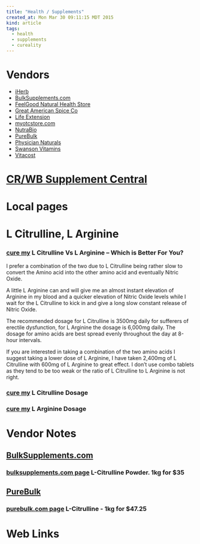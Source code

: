 ```yaml
---
title: "Health / Supplements"
created_at: Mon Mar 30 09:11:15 MDT 2015
kind: article
tags:
  - health
  - supplements
  - cureality
---
```


<h1>Vendors</h1>

<ul>
  <li><a href="https://www.iherb.com/" target="_blank">iHerb</a></li>
  <li><a href="http://www.bulksupplements.com/" target="_blank">BulkSupplements.com</a></li>
  <li><a href="https://feelgoodnatural.com/" target="_blank">FeelGood Natural Health Store</a></li>
  <li><a href="https://www.americanspice.com/" target="_blank">Great American Spice Co</a></li>
  <li><a href="http://www.lifeextension.com/" target="_blank">Life Extension</a></li>
  <li><a href="http://www.myotcstore.com/" target="_blank">myotcstore.com</a></li>
  <li><a href="http://www.nutrabio.com/" target="_blank">NutraBio</a></li>
  <li><a href="https://purebulk.com/" target="_blank">PureBulk</a></li>
  <li><a href="http://www.physiciannaturals.com/" target="_blank">Physician Naturals</a></li>
  <li><a href="https://www.swansonvitamins.com/" target="_blank">Swanson Vitamins</a></li>
  <li><a href="https://www.vitacost.com/" target="_blank">Vitacost</a></li>
</ul>

<h1>
  <a href="https://www.cureality.com/forum/topics.aspx?id=18580" target="_blank">CR/WB Supplement Central</a>
</h1>

<h1>Local pages</h1>

<h1>L Citrulline, L Arginine</h1>

<h3>
  <a href="https://curemyerectiledysfunction.com/l-citrulline-vs-l-arginine" target="_blank">cure my</a>
  L Citrulline Vs L Arginine – Which is Better For You?
</h3>

I prefer a combination of the two due to L Citrulline being  rather
slow to convert the Amino acid into the other amino acid and eventually
Nitric Oxide.

A little L Arginine can and will give me an almost instant elevation of
Arginine in my blood and a quicker elevation of Nitric Oxide levels while
I wait for the L Citrulline to kick in and give a long slow constant
release of Nitric Oxide.

The recommended dosage for L Citrulline is 3500mg daily for sufferers of
erectile dysfunction, for L Arginine the dosage is 6,000mg daily. The
dosage for amino acids are best spread evenly throughout the day at
8-hour intervals.

If you are interested in taking a combination of the two amino acids
I suggest taking a lower dose of L Arginine, I have taken 2,400mg of
L Citrulline with 600mg of L Arginine to great effect. I don’t use
combo tablets as they tend to be too weak or the ratio of L Citrulline
to L Arginine is not right.

<h3>
  <a href="https://curemyerectiledysfunction.com/l-citrulline-dosage-for-erectile-dysfunction" target="_blank">cure my</a>
  L Citrulline Dosage
</h3>

<h3>
  <a href="https://curemyerectiledysfunction.com/l-arginine-dosage-for-erectile-dysfunction" target="_blank">cure my</a>
  L Arginine Dosage
</h3>

<h1>Vendor Notes</h1>

<h2>
  <a href="http://www.bulksupplements.com/" target="_blank">BulkSupplements.com</a>
</h2>

<h3>
  <a href="http://www.bulksupplements.com/l-citrulline.html" target="_blank">bulksupplements.com page</a>
  L-Citrulline Powder.  1kg for $35
</h3>

<h2>
  <a href="https://purebulk.com/" target="_blank">PureBulk</a>
</h2>

<h3>
  <a href="https://purebulk.com/l-citrulline-powder/" target="_blank">purebulk.com page</a>
  L-Citrulline - 1kg for $47.25
</h3>

<h1>Web Links</h1>

<!--
html boilerplate
<a href="" target="_blank"></a>
<a name=""></a>
<img src="" width="400px">
<ul>
  <li></li>
</ul>
<pre>
</pre>
<pre><code>
</code></pre>
<math xmlns='http://www.w3.org/1998/Math/MathML' display='block'>
</math>
-->
